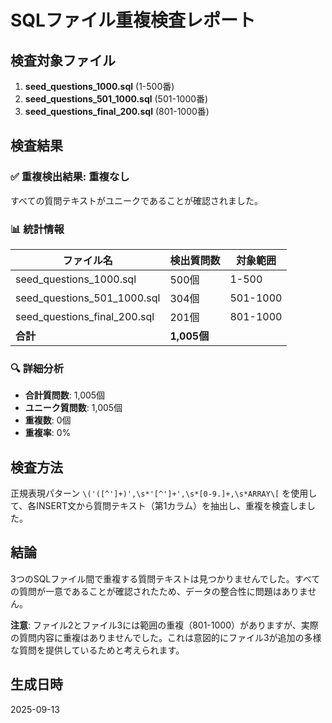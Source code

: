 # SQLファイル重複検査レポート

## 検査対象ファイル

1. **seed_questions_1000.sql** (1-500番)
2. **seed_questions_501_1000.sql** (501-1000番)
3. **seed_questions_final_200.sql** (801-1000番)

## 検査結果

### ✅ 重複検出結果: **重複なし**

すべての質問テキストがユニークであることが確認されました。

### 📊 統計情報

| ファイル名 | 検出質問数 | 対象範囲 |
|------------|------------|----------|
| seed_questions_1000.sql | 500個 | 1-500 |
| seed_questions_501_1000.sql | 304個 | 501-1000 |
| seed_questions_final_200.sql | 201個 | 801-1000 |
| **合計** | **1,005個** | |

### 🔍 詳細分析

- **合計質問数**: 1,005個
- **ユニーク質問数**: 1,005個
- **重複数**: 0個
- **重複率**: 0%

## 検査方法

正規表現パターン `\('([^']+)',\s*'[^']+',\s*[0-9.]+,\s*ARRAY\[` を使用して、各INSERT文から質問テキスト（第1カラム）を抽出し、重複を検査しました。

## 結論

3つのSQLファイル間で重複する質問テキストは見つかりませんでした。すべての質問が一意であることが確認されたため、データの整合性に問題はありません。

**注意**: ファイル2とファイル3には範囲の重複（801-1000）がありますが、実際の質問内容に重複はありませんでした。これは意図的にファイル3が追加の多様な質問を提供しているためと考えられます。

## 生成日時
2025-09-13